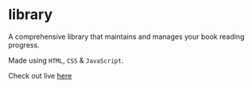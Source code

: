 # library

A comprehensive library that maintains and manages your book reading progress. 

Made using `HTML`, `CSS` & `JavaScript`.

Check out live [here](https://harshalshirote2002.github.io/library/)
